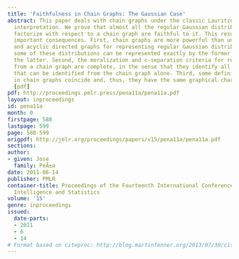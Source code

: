```yaml
---
title: 'Faithfulness in Chain Graphs: The Gaussian Case'
abstract: This paper deals with chain graphs under the classic Lauritzen-Wermuth-Frydenberg
  interpretation. We prove that almost all the regular Gaussian distributions that
  factorize with respect to a chain graph are faithful to it. This result has three
  important consequences. First, chain graphs are more powerful than undirected graphs
  and acyclic directed graphs for representing regular Gaussian distributions, as
  some of these distributions can be represented exactly by the former but not by
  the latter. Second, the moralization and c-separation criteria for reading independencies
  from a chain graph are complete, in the sense that they identify all the independencies
  that can be identified from the chain graph alone. Third, some definitions of equivalence
  in chain graphs coincide and, thus, they have the same graphical characterization.
  [pdf]
pdf: http://proceedings.pmlr.press/pena11a/pena11a.pdf
layout: inproceedings
id: pena11a
month: 0
firstpage: 588
lastpage: 599
page: 588-599
origpdf: http://jmlr.org/proceedings/papers/v15/pena11a/pena11a.pdf
sections: 
author:
- given: Jose
  family: PeÃ±a
date: 2011-06-14
publisher: PMLR
container-title: Proceedings of the Fourteenth International Conference on Artificial
  Intelligence and Statistics
volume: '15'
genre: inproceedings
issued:
  date-parts:
  - 2011
  - 6
  - 14
# Format based on citeproc: http://blog.martinfenner.org/2013/07/30/citeproc-yaml-for-bibliographies/
---
```

